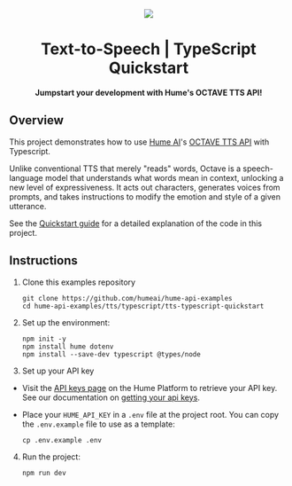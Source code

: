 <div align="center">
  <img src="https://storage.googleapis.com/hume-public-logos/hume/hume-banner.png">
  <h1>Text-to-Speech | TypeScript Quickstart</h1>
  <p>
    <strong>Jumpstart your development with Hume's OCTAVE TTS API!</strong>
  </p>
</div>

## Overview

This project demonstrates how to use [Hume AI](https://hume.ai)'s [OCTAVE TTS API](https://dev.hume.ai/docs/text-to-speech-tts/overview) with Typescript.

Unlike conventional TTS that merely "reads" words, Octave is a speech-language model that understands what words mean in context, unlocking a new level of expressiveness. It acts out characters, generates voices from prompts, and takes instructions to modify the emotion and style of a given utterance.

See the [Quickstart guide](https://dev.hume.ai/docs/text-to-speech-tts/quickstart/typescript) for a detailed explanation of the code in this project.

## Instructions

1. Clone this examples repository

    ```shell
    git clone https://github.com/humeai/hume-api-examples
    cd hume-api-examples/tts/typescript/tts-typescript-quickstart
    ```

2. Set up the environment:

    ```shell
    npm init -y
    npm install hume dotenv
    npm install --save-dev typescript @types/node
    ```

3. Set up your API key

  * Visit the [API keys page](https://platform.hume.ai/settings/keys) on the Hume Platform to retrieve your API key. See our documentation on [getting your api keys](https://dev.hume.ai/docs/introduction/api-key).
  * Place your `HUME_API_KEY` in a `.env` file at the project root. You can copy the `.env.example` file to use as a template:

    ```shell
    cp .env.example .env
    ```

4. Run the project:

    ```shell
    npm run dev
    ```
